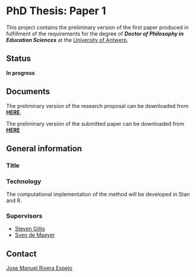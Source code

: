 # PhD Thesis: Paper 1
This project contains the preliminary version of the first paper produced in fulfillment of the requirements for the degree of **_Doctor of Philosophy in Education Sciences_** at the [University of Antwerp](https://www.uantwerpen.be/en/research/phd/).

## Status
**In progress**


## Documents
The preliminary version of the research proposal can be downloaded from [**HERE**](https://github.com/jriveraespejo/PhD_UA_paper1/blob/master/research_proposal/paper1.pdf).

The preliminary version of the submitted paper can be downloaded from [**HERE**]()


## General information

### Title

### Technology
The computational implementation of the method will be developed in Stan and R.


### Supervisors
* [Steven Gillis](https://www.uantwerpen.be/nl/personeel/steven-gillis/)
* [Sven de Maeyer](https://www.uantwerpen.be/nl/personeel/sven-demaeyer/)


## Contact
[Jose Manuel Rivera Espejo](http://linkedin.com/in/jriveraespejo)